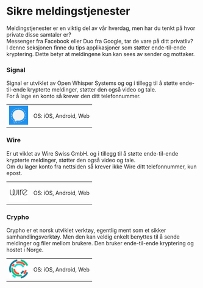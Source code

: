 # Sikre meldingstjenester  

Meldingstjenester er en viktig del av vår hverdag, men har du tenkt på hvor private disse samtaler er?  
Messenger fra Facebook eller Duo fra Google, tar de vare på ditt privatliv?  
I denne seksjonen finne du tips applikasjoner som støtter ende-til-ende kryptering. Dette betyr at meldingene kun kan sees av sender og mottaker.


### Signal

Signal er utviklet av Open Whisper Systems og og i tillegg til å støtte ende-til-ende krypterte meldinger, støtter den også video og tale.  
For å lage en konto så krever den ditt telefonnummer.


<table>
 <tr>
   <td>
   <a href="https://signal.org/" >
<img src="img/messaging/Open-Whisper-Systems.png" alt="Signal" height="50" width="50" />
</a>
  </td>
   <td>
   OS: iOS, Android, Web    

   </td>
 </tr>
</table>


### Wire
Er ut viklet av Wire Swiss GmbH. og i tillegg til å støtte ende-til-ende krypterte meldinger, støtter den også video og tale.  
Om du lager konto fra nettsiden så krever ikke Wire ditt telefonnummer, kun epost.


<table>
 <tr>
   <td>
    <a href="https://get.wire.com/" >
<img src="img/messaging/wire.png" alt="Wire" height="50" width="50" />
</a>
  </td>
   <td>
   OS: iOS, Android, Web    

   </td>
 </tr>
</table>


### Crypho

Crypho er et norsk utviklet verktøy, egentlig ment som et sikker samhandlingsverktøy. Men den kan veldig enkelt benyttes til å sende meldinger og filer mellom brukere. Den bruker ende-til-ende kryptering og hostet i Norge.

<table>
 <tr>
   <td>
    <a href="https://www.crypho.no/" >
<img src="img/messaging/crypho.png" alt="Crypho" height="50" width="50" />
</a>
  </td>
   <td>
   OS: iOS, Android, Web    
   </td>
 </tr>
</table>
